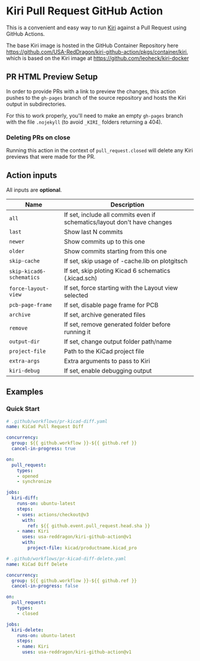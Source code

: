 
# Kiri Pull Request GitHub Action

This is a convenient and easy way to run [Kiri](https://github.com/leoheck/kiri) against a Pull Request using GitHub Actions.

The base Kiri image is hosted in the GitHub Container Repository here <https://github.com/USA-RedDragon/kiri-github-action/pkgs/container/kiri>,
which is based on the Kiri image at <https://github.com/leoheck/kiri-docker>

## PR HTML Preview Setup

In order to provide PRs with a link to preview the changes, this action pushes to the `gh-pages` branch of the source
repository and hosts the Kiri output in subdirectories.

For this to work properly, you'll need to make an empty `gh-pages` branch with the file `.nojekyll` (to avoid `_KIRI_` folders returning a 404).

### Deleting PRs on close

Running this action in the context of `pull_request.closed` will delete any Kiri previews that were made for the PR.

## Action inputs

All inputs are **optional**.

|           Name           |                               Description                                |
| ------------------------ | ------------------------------------------------------------------------ |
| `all`                    | If set, include all commits even if schematics/layout don't have changes |
| `last`                   | Show last N commits                                                      |
| `newer`                  | Show commits up to this one                                              |
| `older`                  | Show commits starting from this one                                      |
| `skip-cache`             | If set, skip usage of -cache.lib on plotgitsch                           |
| `skip-kicad6-schematics` | If set, skip ploting Kicad 6 schematics (.kicad.sch)                     |
| `force-layout-view`      | If set, force starting with the Layout view selected                     |
| `pcb-page-frame`         | If set, disable page frame for PCB                                       |
| `archive`                | If set, archive generated files                                          |
| `remove`                 | If set, remove generated folder before running it                        |
| `output-dir`             | If set, change output folder path/name                                   |
| `project-file`           | Path to the KiCad project file                                           |
| `extra-args`             | Extra arguments to pass to Kiri                                          |
| `kiri-debug`             | If set, enable debugging output                                          |

## Examples

### Quick Start

```yaml
# .github/workflows/pr-kicad-diff.yaml
name: KiCad Pull Request Diff

concurrency:
  group: ${{ github.workflow }}-${{ github.ref }}
  cancel-in-progress: true

on:
  pull_request:
    types:
    - opened
    - synchronize

jobs:
  kiri-diff:
    runs-on: ubuntu-latest
    steps:
    - uses: actions/checkout@v3
      with:
        ref: ${{ github.event.pull_request.head.sha }}
    - name: Kiri
      uses: usa-reddragon/kiri-github-action@v1
      with:
        project-file: kicad/productname.kicad_pro
```

```yaml
# .github/workflows/pr-kicad-diff-delete.yaml
name: KiCad Diff Delete

concurrency:
  group: ${{ github.workflow }}-${{ github.ref }}
  cancel-in-progress: false

on:
  pull_request:
    types:
    - closed

jobs:
  kiri-delete:
    runs-on: ubuntu-latest
    steps:
    - name: Kiri
      uses: usa-reddragon/kiri-github-action@v1
```
